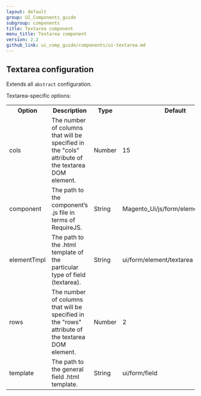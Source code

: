 ```yaml
---
layout: default
group: UI_Components_guide
subgroup: components
title: Textarea component
menu_title: Textarea component
version: 2.2
github_link: ui_comp_guide/components/ui-textarea.md
---
```


## Textarea configuration
Extends all `abstract` configuration.

Textarea-specific options:

<table>
  <tr>
    <th>Option </th>
    <th>Description</th>
    <th>Type</th>
    <th>Default</th>
  </tr>
  <tr>
    <td>cols</td>
    <td>The number of columns that will be specified in the "cols" attribute of the textarea DOM element.</td>
    <td>Number</td>
    <td>15</td>
  </tr>
  <tr>
    <td>component</td>
    <td>The path to the component’s .js file in terms of RequireJS.</td>
    <td>String</td>
    <td>Magento_Ui/js/form/element/textarea</td>
  </tr>
  <tr>
    <td>elementTmpl</td>
    <td>The path to the .html template of the particular type of field (textarea).</td>
    <td>String</td>
    <td>ui/form/element/textarea</td>
  </tr>
  <tr>
    <td>rows</td>
    <td>The number of columns that will be specified in the "rows" attribute of the textarea DOM element.</td>
    <td>Number</td>
    <td>2</td>
  </tr>
  <tr>
    <td>template</td>
    <td>The path to the general field .html template.</td>
    <td>String</td>
    <td>ui/form/field</td>
  </tr>
</table>